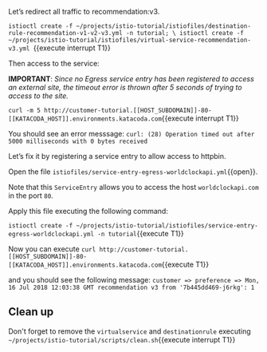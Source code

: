 Let’s redirect all traffic to recommendation:v3.

`istioctl create -f ~/projects/istio-tutorial/istiofiles/destination-rule-recommendation-v1-v2-v3.yml -n tutorial; \
istioctl create -f ~/projects/istio-tutorial/istiofiles/virtual-service-recommendation-v3.yml
`{{execute interrupt T1}}

Then access to the service:

**IMPORTANT**: *Since no Egress service entry has been registered to access an external site, the timeout error is thrown after 5 seconds of trying to access to the site.*

`curl -m 5 http://customer-tutorial.[[HOST_SUBDOMAIN]]-80-[[KATACODA_HOST]].environments.katacoda.com`{{execute interrupt T1}}

You should see an error messsage: `curl: (28) Operation timed out after 5000 milliseconds with 0 bytes received`

Let’s fix it by registering a service entry to allow access to httpbin.

Open the file `istiofiles/service-entry-egress-worldclockapi.yml`{{open}}.

Note that this `ServiceEntry` allows you to access the host `worldclockapi.com` in the port `80`.

Apply this file executing the following command:

`istioctl create -f ~/projects/istio-tutorial/istiofiles/service-entry-egress-worldclockapi.yml -n tutorial`{{execute T1}}

Now you can execute `curl http://customer-tutorial.[[HOST_SUBDOMAIN]]-80-[[KATACODA_HOST]].environments.katacoda.com`{{execute T1}}

and you should see the following message: `customer => preference => Mon, 16 Jul 2018 12:03:38 GMT recommendation v3 from '7b445dd469-j6rkg': 1`

## Clean up

Don't forget to remove the `virtualservice` and `destinationrule` executing `~/projects/istio-tutorial/scripts/clean.sh`{{execute interrupt T1}}
